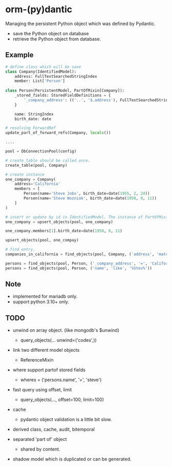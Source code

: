 # orm-(py)dantic

Managing the persistent Python object which was defined by Pydantic. 

 * save the Python object on database 
 * retrieve the Python object from database.


## Example

``` python
# define class which will be save
class Company(IdentifiedModel):
    address: FullTextSearchedStringIndex
    member: List['Person']
    
class Person(PersistentModel, PartOfMixin[Company]):
    _stored_fields: StoredFieldDefinitions = {
        '_company_address': (('..', '$.address'), FullTextSearchedStringIndex)
    }

    name: StringIndex
    birth_date: date

# resolving ForwardRef 
update_part_of_forward_refs(Company, locals())

....

pool = DbConnectionPool(config)

# create_table should be called once.
create_table(pool, Company)

# create instance
one_company = Company(
    address='California'
    members = [
        Person(name='Steve Jobs', birth_date=date(1955, 2, 24))
        Person(name='Steve Wozniak', birth_date=date(1950, 9, 11))
    ]
)

# insert or update by id in IdentifiedModel. The instance of PartOfMixin could not be saved directly.
one_company = upsert_objects(pool, one_company)

one_company.members[1].birth_date=date(1950, 8, 11)

upsert_objects(pool, one_compay)

# find entry.
companies_in_california = find_objects(pool, Company, ('address', 'match', 'California'))

persons = find_objects(pool, Person, ('_company_address', '=', 'California'))
persons = find_objects(pool, Person, ('name', 'like', '%Stev%'))

```
 
## Note
 * implemented for mariadb only.
 * support python 3.10+ only.

## TODO
 * unwind on array object. (like mongodb's $unwind)
   - query_objects(... unwind=('codes',))

 * link two different model objects
   - ReferenceMixin

 * where support partof stored fields
   - wheres = ('persons.name', '=', 'steve')

 * fast query using offset, limit
   - query_objects(..., offset=100, limit=100)

 * cache
   - pydantic object validation is a little bit slow.

 * derived class, cache, audit, bitemporal

 * separated 'part of' object
   - shared by content. 

 * shadow model which is duplicated or can be generated.


